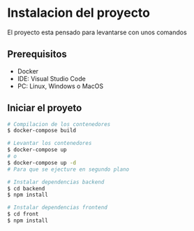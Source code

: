# Instalacion del proyecto

El proyecto esta pensado para levantarse con unos comandos

## Prerequisitos

- Docker
- IDE: Visual Studio Code
- PC: Linux, Windows o MacOS

## Iniciar el proyeto

```sh
# Compilacion de los contenedores
$ docker-compose build

# Levantar los contenedores
$ docker-compose up
# o
$ docker-compose up -d
# Para que se ejecture en segundo plano

# Instalar dependencias backend
$ cd backend
$ npm install

# Instalar dependencias frontend
$ cd front
$ npm install
```
